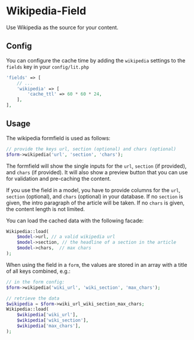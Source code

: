 # Wikipedia-Field

Use Wikipedia as the source for your content.

## Config

You can configure the cache time by adding the `wikipedia` settings to the `fields` key in your `config/lit.php`

```php
'fields' => [
    // ...
    'wikipedia' => [
        'cache_ttl' => 60 * 60 * 24,
    ],
],
```

## Usage

The wikipedia formfield is used as follows:

```php
// provide the keys url, section (optional) and chars (optional)
$form->wikipedia('url', 'section', 'chars');
```

The formfield will show the single inputs for the `url`, `section` (if provided), and `chars` (if provided). It will also show a preview button that you can use for validation and pre-caching the content.

If you use the field in a model, you have to provide columns for the `url`, `section` (optional), and `chars` (optional) in your database.
If no `section` is given, the intro paragraph of the article will be taken.
If no `chars` is given, the content length is not limited.

You can load the cached data with the following facade:

```php
Wikipedia::load(
    $model->url, // a valid wikipedia url
    $model->section, // the headline of a section in the article
    $model->chars,  // max chars
);
```

When using the field in a `form`, the values are stored in an array with a title of all keys combined, e.g.:

```php
// in the form config:
$form->wikipedia('wiki_url', 'wiki_section', 'max_chars');

// retrieve the data
$wikipedia = $form->wiki_url_wiki_section_max_chars;
Wikipedia::load(
    $wikipedia['wiki_url'],
    $wikipedia['wiki_section'],
    $wikipedia['max_chars'],
);
```
